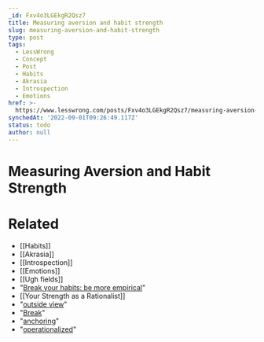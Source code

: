 ```yaml
---
_id: Fxv4o3LGEkgR2Qsz7
title: Measuring aversion and habit strength
slug: measuring-aversion-and-habit-strength
type: post
tags:
  - LessWrong
  - Concept
  - Post
  - Habits
  - Akrasia
  - Introspection
  - Emotions
href: >-
  https://www.lesswrong.com/posts/Fxv4o3LGEkgR2Qsz7/measuring-aversion-and-habit-strength
synchedAt: '2022-09-01T09:26:49.117Z'
status: todo
author: null
---
```


# Measuring Aversion and Habit Strength


# Related

- [[Habits]]
- [[Akrasia]]
- [[Introspection]]
- [[Emotions]]
- [[Ugh fields]]
- "[Break your habits: be more empirical](/lw/2sh/break_your_habits_be_more_empirical/)"
- [[Your Strength as a Rationalist]]
- "[outside view](http://wiki.lesswrong.com/wiki/Outside_view)"
- "[Break](/lw/2sh/break_your_habits_be_more_empirical/)"
- "[anchoring](http://en.wikipedia.org/wiki/Anchoring)"
- "[operationalized](http://en.wikipedia.org/wiki/Operationalization)"